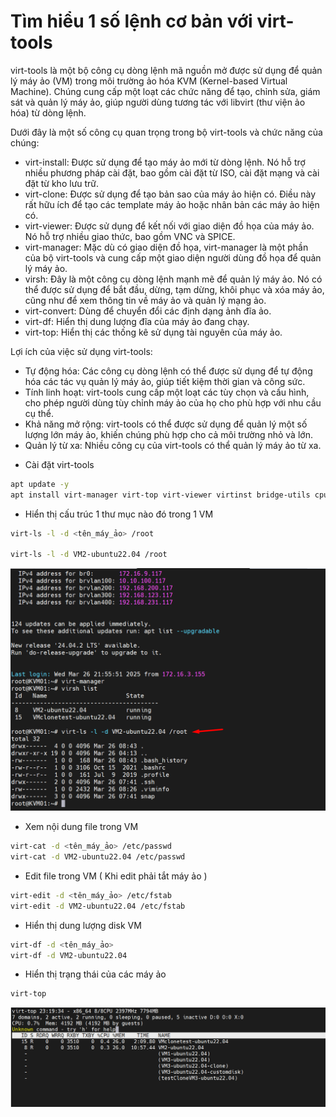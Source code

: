# Tìm hiểu 1 số lệnh cơ bản với virt-tools

virt-tools là một bộ công cụ dòng lệnh mã nguồn mở được sử dụng để quản lý máy ảo (VM) trong môi trường ảo hóa KVM (Kernel-based Virtual Machine). Chúng cung cấp một loạt các chức năng để tạo, chỉnh sửa, giám sát và quản lý máy ảo, giúp người dùng tương tác với libvirt (thư viện ảo hóa) từ dòng lệnh.

Dưới đây là một số công cụ quan trọng trong bộ virt-tools và chức năng của chúng:

  + virt-install: Được sử dụng để tạo máy ảo mới từ dòng lệnh. Nó hỗ trợ nhiều phương pháp cài đặt, bao gồm cài đặt từ ISO, cài đặt mạng và cài đặt từ kho lưu trữ.
  + virt-clone: Được sử dụng để tạo bản sao của máy ảo hiện có. Điều này rất hữu ích để tạo các template máy ảo hoặc nhân bản các máy ảo hiện có.
  + virt-viewer: Được sử dụng để kết nối với giao diện đồ họa của máy ảo. Nó hỗ trợ nhiều giao thức, bao gồm VNC và SPICE.
  + virt-manager: Mặc dù có giao diện đồ họa, virt-manager là một phần của bộ virt-tools và cung cấp một giao diện người dùng đồ họa để quản lý máy ảo.
  + virsh: Đây là một công cụ dòng lệnh mạnh mẽ để quản lý máy ảo. Nó có thể được sử dụng để bắt đầu, dừng, tạm dừng, khôi phục và xóa máy ảo, cũng như để xem thông tin về máy ảo và quản lý mạng ảo.
  + virt-convert: Dùng để chuyển đổi các định dạng ảnh đĩa ảo.
  + virt-df: Hiển thị dung lượng đĩa của máy ảo đang chạy.
  + virt-top: Hiển thị các thống kê sử dụng tài nguyên của máy ảo.

Lợi ích của việc sử dụng virt-tools:

  + Tự động hóa: Các công cụ dòng lệnh có thể được sử dụng để tự động hóa các tác vụ quản lý máy ảo, giúp tiết kiệm thời gian và công sức.
  + Tính linh hoạt: virt-tools cung cấp một loạt các tùy chọn và cấu hình, cho phép người dùng tùy chỉnh máy ảo của họ cho phù hợp với nhu cầu cụ thể.
  + Khả năng mở rộng: virt-tools có thể được sử dụng để quản lý một số lượng lớn máy ảo, khiến chúng phù hợp cho cả môi trường nhỏ và lớn.
  + Quản lý từ xa: Nhiều công cụ của virt-tools có thể quản lý máy ảo từ xa.

- Cài đặt virt-tools

```sh
apt update -y
apt install virt-manager virt-top virt-viewer virtinst bridge-utils cpu-checker libvirt-clients -y
```

- Hiển thị cấu trúc 1 thư mục nào đó trong 1 VM

```sh
virt-ls -l -d <tên_máy_ảo> /root

virt-ls -l -d VM2-ubuntu22.04 /root
```

  <img src="kvmimages/Screenshot_50.png">

- Xem nội dung file trong VM

```sh
virt-cat -d <tên_máy_ảo> /etc/passwd
virt-cat -d VM2-ubuntu22.04 /etc/passwd
```

- Edit file trong VM ( Khi edit phải tắt máy ảo )

```sh
virt-edit -d <tên_máy_ảo> /etc/fstab
virt-edit -d VM2-ubuntu22.04 /etc/fstab
```

- Hiển thị dung lượng disk VM

```sh
virt-df -d <tên_máy_ảo>
virt-df -d VM2-ubuntu22.04
```

- Hiển thị trạng thái của các máy ảo

```sh
virt-top
```
  <img src="kvmimages/Screenshot_51.png">